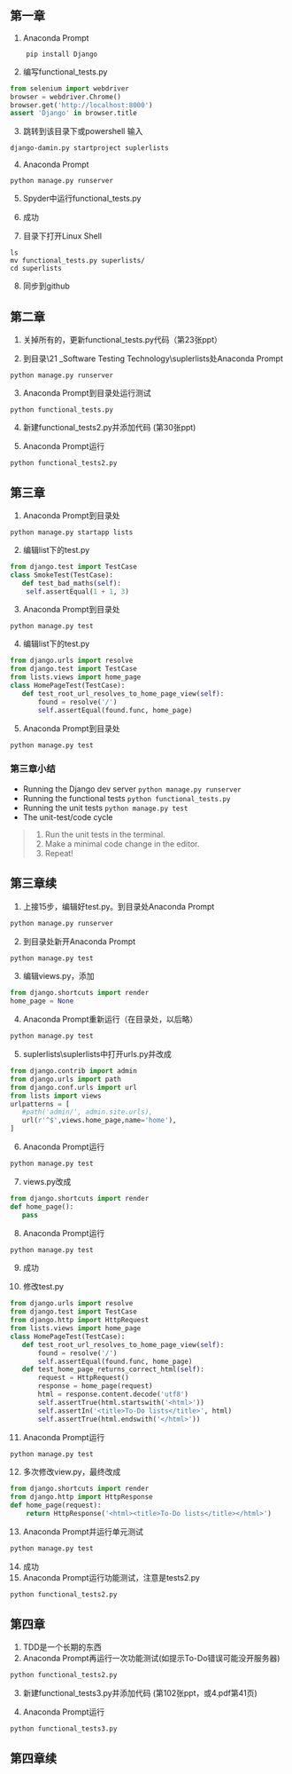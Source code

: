 ## 第一章

1. Anaconda Prompt
```shell
    pip install Django
```

2. 编写functional_tests.py
```python
from selenium import webdriver
browser = webdriver.Chrome()
browser.get('http://localhost:8000')
assert 'Django' in browser.title
```

3. 跳转到该目录下或powershell 输入
 ```shell
 django-damin.py startproject suplerlists
 ```

4. Anaconda Prompt
 ```shell
 python manage.py runserver
 ```

5. Spyder中运行functional_tests.py

6. 成功

7. 目录下打开Linux Shell
 ```shell
ls
mv functional_tests.py superlists/
cd superlists
 ```

8. 同步到github

## 第二章

1. 关掉所有的，更新functional_tests.py代码（第23张ppt）

2. 到目录\21 _Software Testing Technology\suplerlists处Anaconda Prompt
 ```shell
python manage.py runserver
 ```

3. Anaconda Prompt到目录处运行测试
 ```shell
python functional_tests.py
 ```
4. 新建functional_tests2.py并添加代码 (第30张ppt)

5. Anaconda Prompt运行
 ```shell
python functional_tests2.py
 ```

## 第三章

1. Anaconda Prompt到目录处
 ```shell
python manage.py startapp lists
 ```

2. 编辑list下的test.py    
 ```python
from django.test import TestCase
class SmokeTest(TestCase):
    def test_bad_maths(self):
   	 self.assertEqual(1 + 1, 3)
 ```

3. Anaconda Prompt到目录处
 ```shell
python manage.py test
 ```

4. 编辑list下的test.py    
 ```python
from django.urls import resolve
from django.test import TestCase
from lists.views import home_page
class HomePageTest(TestCase):
    def test_root_url_resolves_to_home_page_view(self):
        found = resolve('/')
        self.assertEqual(found.func, home_page)
 ```

5. Anaconda Prompt到目录处
 ```shell
python manage.py test
 ```

### 第三章小结 
- Running the Django dev server
 `python manage.py runserver`
- Running the functional tests
 `python functional_tests.py`
- Running the unit tests
 `python manage.py test`
- The unit-test/code cycle
> 1. Run the unit tests in the terminal.
> 2. Make a minimal code change in the editor.
> 3. Repeat!

## 第三章续

1. 上接15步，编辑好test.py。到目录处Anaconda Prompt

 ```python
python manage.py runserver
 ```

2. 到目录处新开Anaconda Prompt

 ```python
python manage.py test
 ```

3. 编辑views.py，添加

 ```python
from django.shortcuts import render
home_page = None
 ```
4. Anaconda Prompt重新运行（在目录处，以后略）

 ```python
python manage.py test
 ```

5. suplerlists\suplerlists中打开urls.py并改成

 ```python
from django.contrib import admin
from django.urls import path
from django.conf.urls import url
from lists import views
urlpatterns = [
    #path('admin/', admin.site.urls),
    url(r'^$',views.home_page,name='home'),
]
 ```

6. Anaconda Prompt运行

 ```python
python manage.py test
 ```

7. views.py改成

 ```python
from django.shortcuts import render
def home_page():
    pass
 ```
8. Anaconda Prompt运行

 ```python
python manage.py test
 ```

9. 成功

10. 修改test.py

 ```python
from django.urls import resolve
from django.test import TestCase
from django.http import HttpRequest
from lists.views import home_page
class HomePageTest(TestCase):
    def test_root_url_resolves_to_home_page_view(self):
        found = resolve('/')
        self.assertEqual(found.func, home_page)
    def test_home_page_returns_correct_html(self):
        request = HttpRequest()
        response = home_page(request)
        html = response.content.decode('utf8')
        self.assertTrue(html.startswith('<html>'))
        self.assertIn('<title>To-Do lists</title>', html)
        self.assertTrue(html.endswith('</html>'))
 ```
11. Anaconda Prompt运行

 ```python
python manage.py test
 ```
12. 多次修改view.py，最终改成
 ```python
from django.shortcuts import render
from django.http import HttpResponse
def home_page(request):
     return HttpResponse('<html><title>To-Do lists</title></html>')
 ```
13. Anaconda Prompt并运行单元测试
 ```python
python manage.py test
 ```
14. 成功
15. Anaconda Prompt运行功能测试，注意是tests2.py
 ```python
python functional_tests2.py
 ```
## 第四章

1.  TDD是一个长期的东西
2. Anaconda Prompt再运行一次功能测试(如提示To-Do错误可能没开服务器)
 ```python
python functional_tests2.py
 ```
3. 新建functional_tests3.py并添加代码 (第102张ppt，或4.pdf第41页)

4. Anaconda Prompt运行
 ```shell
python functional_tests3.py
 ```

## 第四章续



